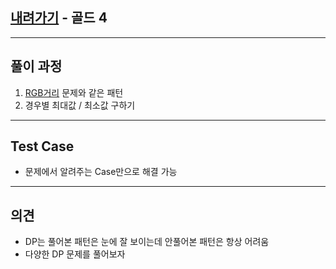 ## [내려가기](https://www.acmicpc.net/problem/2096) - 골드 4

---

## 풀이 과정
1. [RGB거리](https://www.acmicpc.net/problem/1149) 문제와 같은 패턴
2. 경우별 최대값 / 최소값 구하기

---

## Test Case
- 문제에서 알려주는 Case만으로 해결 가능

---

## 의견
- DP는 풀어본 패턴은 눈에 잘 보이는데 안풀어본 패턴은 항상 어려움
- 다양한 DP 문제를 풀어보자